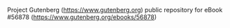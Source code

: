 Project Gutenberg (https://www.gutenberg.org) public repository for
eBook #56878 (https://www.gutenberg.org/ebooks/56878)

